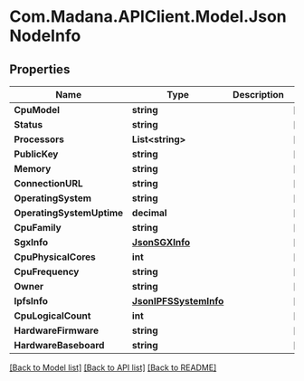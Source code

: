 
# Com.Madana.APIClient.Model.JsonNodeInfo

## Properties

Name | Type | Description | Notes
------------ | ------------- | ------------- | -------------
**CpuModel** | **string** |  | [optional] 
**Status** | **string** |  | [optional] 
**Processors** | **List&lt;string&gt;** |  | [optional] 
**PublicKey** | **string** |  | [optional] 
**Memory** | **string** |  | [optional] 
**ConnectionURL** | **string** |  | [optional] 
**OperatingSystem** | **string** |  | [optional] 
**OperatingSystemUptime** | **decimal** |  | [optional] 
**CpuFamily** | **string** |  | [optional] 
**SgxInfo** | [**JsonSGXInfo**](JsonSGXInfo.md) |  | [optional] 
**CpuPhysicalCores** | **int** |  | [optional] 
**CpuFrequency** | **string** |  | [optional] 
**Owner** | **string** |  | [optional] 
**IpfsInfo** | [**JsonIPFSSystemInfo**](JsonIPFSSystemInfo.md) |  | [optional] 
**CpuLogicalCount** | **int** |  | [optional] 
**HardwareFirmware** | **string** |  | [optional] 
**HardwareBaseboard** | **string** |  | [optional] 

[[Back to Model list]](../README.md#documentation-for-models)
[[Back to API list]](../README.md#documentation-for-api-endpoints)
[[Back to README]](../README.md)

